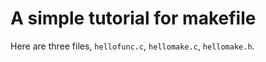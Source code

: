 # A simple tutorial for makefile

Here are three files, `hellofunc.c`, `hellomake.c`, `hellomake.h`.
